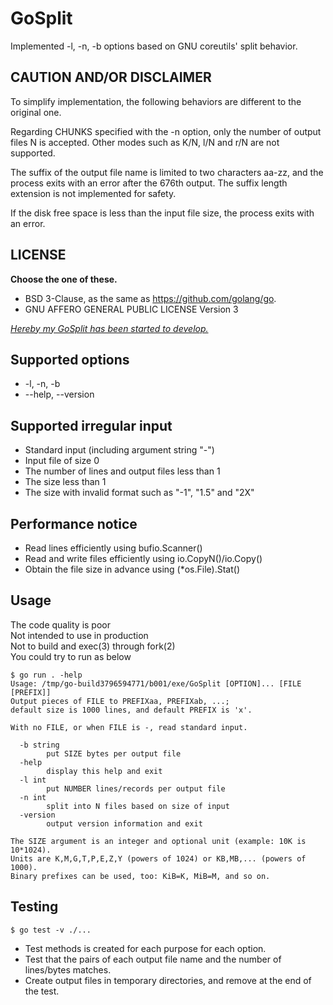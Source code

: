 # GoSplit

Implemented -l, -n, -b options based on GNU coreutils' split behavior.


## CAUTION AND/OR DISCLAIMER

To simplify implementation, the following behaviors are different to the original one.

Regarding CHUNKS specified with the -n option, only the number of output files N is accepted.
Other modes such as K/N, l/N and r/N are not supported.

The suffix of the output file name is limited to two characters aa-zz, and the process exits with an error after the 676th output.
The suffix length extension is not implemented for safety.

If the disk free space is less than the input file size, the process exits with an error.

## LICENSE

**Choose the one of these.**

* BSD 3-Clause, as the same as https://github.com/golang/go.
* GNU AFFERO GENERAL PUBLIC LICENSE Version 3

<ins>_Hereby my GoSplit has been started to develop._</ins>


## Supported options

* -l, -n, -b
* --help, --version


## Supported irregular input

* Standard input (including argument string "-")
* Input file of size 0
* The number of lines and output files less than 1
* The size less than 1
* The size with invalid format such as "-1", "1.5" and "2X"


## Performance notice

* Read lines efficiently using bufio.Scanner()
* Read and write files efficiently using io.CopyN()/io.Copy()
* Obtain the file size in advance using (*os.File).Stat()


## Usage

The code quality is poor \
Not intended to use in production \
Not to build and exec(3) through fork(2) \
You could try to run as below

```
$ go run . -help
Usage: /tmp/go-build3796594771/b001/exe/GoSplit [OPTION]... [FILE [PREFIX]]
Output pieces of FILE to PREFIXaa, PREFIXab, ...;
default size is 1000 lines, and default PREFIX is 'x'.

With no FILE, or when FILE is -, read standard input.

  -b string
    	put SIZE bytes per output file
  -help
    	display this help and exit
  -l int
    	put NUMBER lines/records per output file
  -n int
    	split into N files based on size of input
  -version
    	output version information and exit

The SIZE argument is an integer and optional unit (example: 10K is 10*1024).
Units are K,M,G,T,P,E,Z,Y (powers of 1024) or KB,MB,... (powers of 1000).
Binary prefixes can be used, too: KiB=K, MiB=M, and so on.
```


## Testing

```
$ go test -v ./...
```

* Test methods is created for each purpose for each option.
* Test that the pairs of each output file name and the number of lines/bytes matches.
* Create output files in temporary directories, and remove at the end of the test.
